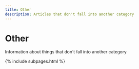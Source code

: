 ```yaml
---
title: Other
description: Articles that don't fall into another category
---
```


# Other

Information about things that don't fall into another category

{% include subpages.html %}
